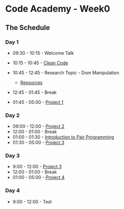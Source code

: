 # Code Academy - Week0 

## The Schedule

### Day 1 

* 09:30 - 10:15 - Welcome Talk

* 10:15 - 10:45 - [Clean Code](https://www.theodinproject.com/courses/web-development-101/lessons/clean-code)

* 10:45 - 12:45 - Research Topic - Dom Manipulation
  * [Resources](https://www.theodinproject.com/courses/web-development-101/lessons/dom-manipulation)

* 12:45 - 01:45 - Break 

* 01:45 - 05:00 - [Project 1](https://github.com/ali-7/w0-project1)


### Day 2

* 09:00 - 12:00 - [Project 2](https://github.com/ali-7/w0-project2)
* 12:00 - 01:00 - Break
* 01:00 - 01:30 - [Introduction to Pair Programming](https://www.theodinproject.com/courses/web-development-101/lessons/introduction-to-pair-programming)
* 01:30 - 05:00 - [Project 3](https://github.com/ali-7/g7-week0/blob/master/project3.md) 

### Day 3


* 9:00 - 12:00 - [Project 3](https://github.com/ali-7/g7-week0/blob/master/project3.md)
* 12:00 - 01:00 - Break 
* 01:00 - 05:00 - [Project 4](https://github.com/ali-7/w0-project4)

### Day 4

- 9:00 - 12:00 - Test
